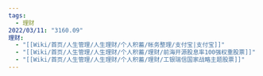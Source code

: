 ```yaml
---
tags:
  - 理财
2022/03/11: "3160.09"
理财:
  - "[[Wiki/首页/人生管理/人生理财/个人积蓄/帐务整理/支付宝|支付宝]]"
  - "[[Wiki/首页/人生管理/人生理财/个人积蓄/理财/前海开源股息率100强权重股票]]"
  - "[[Wiki/首页/人生管理/人生理财/个人积蓄/理财/工银瑞信国家战略主题股票]]"
---
```

